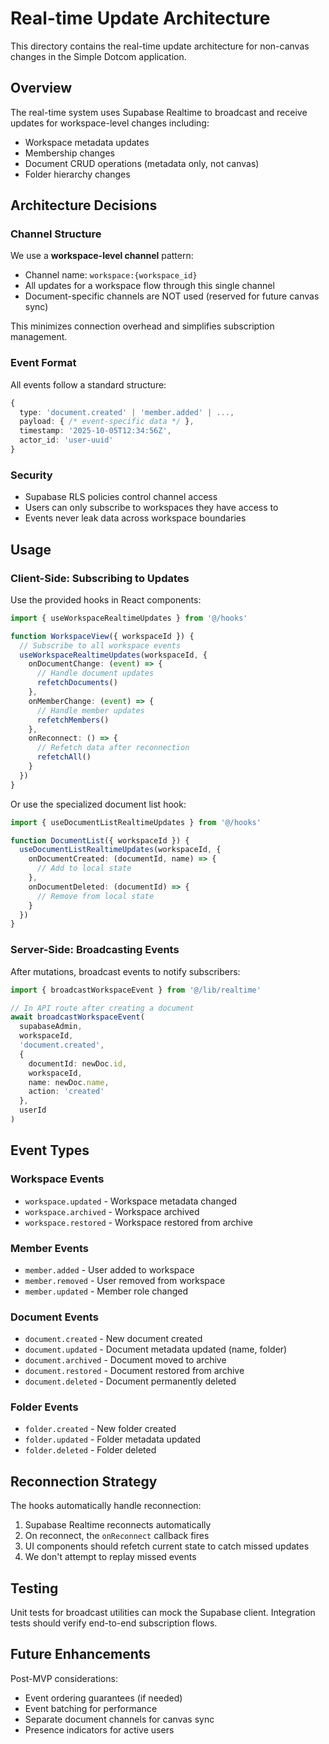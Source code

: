 # Real-time Update Architecture

This directory contains the real-time update architecture for non-canvas changes in the Simple Dotcom application.

## Overview

The real-time system uses Supabase Realtime to broadcast and receive updates for workspace-level changes including:
- Workspace metadata updates
- Membership changes
- Document CRUD operations (metadata only, not canvas)
- Folder hierarchy changes

## Architecture Decisions

### Channel Structure

We use a **workspace-level channel** pattern:
- Channel name: `workspace:{workspace_id}`
- All updates for a workspace flow through this single channel
- Document-specific channels are NOT used (reserved for future canvas sync)

This minimizes connection overhead and simplifies subscription management.

### Event Format

All events follow a standard structure:
```typescript
{
  type: 'document.created' | 'member.added' | ...,
  payload: { /* event-specific data */ },
  timestamp: '2025-10-05T12:34:56Z',
  actor_id: 'user-uuid'
}
```

### Security

- Supabase RLS policies control channel access
- Users can only subscribe to workspaces they have access to
- Events never leak data across workspace boundaries

## Usage

### Client-Side: Subscribing to Updates

Use the provided hooks in React components:

```typescript
import { useWorkspaceRealtimeUpdates } from '@/hooks'

function WorkspaceView({ workspaceId }) {
  // Subscribe to all workspace events
  useWorkspaceRealtimeUpdates(workspaceId, {
    onDocumentChange: (event) => {
      // Handle document updates
      refetchDocuments()
    },
    onMemberChange: (event) => {
      // Handle member updates
      refetchMembers()
    },
    onReconnect: () => {
      // Refetch data after reconnection
      refetchAll()
    }
  })
}
```

Or use the specialized document list hook:

```typescript
import { useDocumentListRealtimeUpdates } from '@/hooks'

function DocumentList({ workspaceId }) {
  useDocumentListRealtimeUpdates(workspaceId, {
    onDocumentCreated: (documentId, name) => {
      // Add to local state
    },
    onDocumentDeleted: (documentId) => {
      // Remove from local state
    }
  })
}
```

### Server-Side: Broadcasting Events

After mutations, broadcast events to notify subscribers:

```typescript
import { broadcastWorkspaceEvent } from '@/lib/realtime'

// In API route after creating a document
await broadcastWorkspaceEvent(
  supabaseAdmin,
  workspaceId,
  'document.created',
  {
    documentId: newDoc.id,
    workspaceId,
    name: newDoc.name,
    action: 'created'
  },
  userId
)
```

## Event Types

### Workspace Events
- `workspace.updated` - Workspace metadata changed
- `workspace.archived` - Workspace archived
- `workspace.restored` - Workspace restored from archive

### Member Events
- `member.added` - User added to workspace
- `member.removed` - User removed from workspace
- `member.updated` - Member role changed

### Document Events
- `document.created` - New document created
- `document.updated` - Document metadata updated (name, folder)
- `document.archived` - Document moved to archive
- `document.restored` - Document restored from archive
- `document.deleted` - Document permanently deleted

### Folder Events
- `folder.created` - New folder created
- `folder.updated` - Folder metadata updated
- `folder.deleted` - Folder deleted

## Reconnection Strategy

The hooks automatically handle reconnection:
1. Supabase Realtime reconnects automatically
2. On reconnect, the `onReconnect` callback fires
3. UI components should refetch current state to catch missed updates
4. We don't attempt to replay missed events

## Testing

Unit tests for broadcast utilities can mock the Supabase client.
Integration tests should verify end-to-end subscription flows.

## Future Enhancements

Post-MVP considerations:
- Event ordering guarantees (if needed)
- Event batching for performance
- Separate document channels for canvas sync
- Presence indicators for active users
